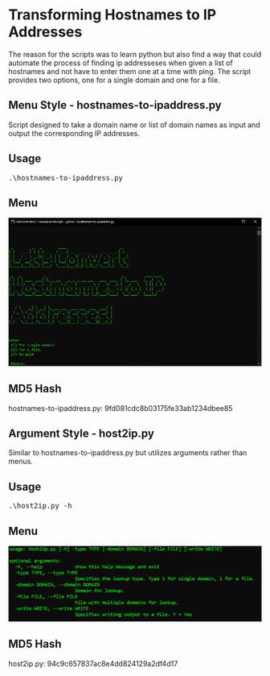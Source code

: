 # **Transforming Hostnames to IP Addresses**

The reason for the scripts was to learn python but also find a way that could automate the process of finding ip addresseses when given a list
of hostnames and not have to enter them one at a time with ping.  The script provides two options, one for a single domain and one for a file.

## **Menu Style - hostnames-to-ipaddress.py**

Script designed to take a domain name or list of domain names as input and output the corresponding IP addresses.

## **Usage**

<pre>.\hostnames-to-ipaddress.py</pre>

## Menu
![Image](https://github.com/CoolPoole/hostnames-to-ipaddresses/blob/master/images/h2i_script.PNG)

## MD5 Hash
hostnames-to-ipaddress.py: 9fd081cdc8b03175fe33ab1234dbee85

## **Argument Style - host2ip.py**

Similar to hostnames-to-ipaddress.py but utilizes arguments rather than menus.

## **Usage**

<pre>.\host2ip.py -h</pre>

## Menu
![Image](https://github.com/CoolPoole/hostnames-to-ipaddresses/blob/master/images/host2ip.PNG)

## MD5 Hash
host2ip.py: 94c9c657837ac8e4dd824129a2df4d17

